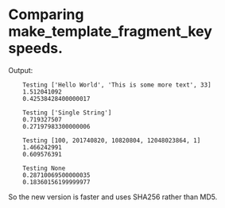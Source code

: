 # Comparing make_template_fragment_key speeds.

Output:
```
    Testing ['Hello World', 'This is some more text', 33]
    1.512041092
    0.42538428400000017

    Testing ['Single String']
    0.719327507
    0.27197983300000006

    Testing [100, 201740820, 10820804, 12048023864, 1]
    1.466242991
    0.609576391

    Testing None
    0.28710069500000035
    0.18360156199999977
```

So the new version is faster and uses SHA256 rather than MD5.
